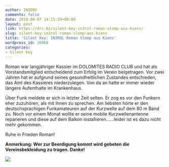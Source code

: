 ```yaml
---
author: IN3DOV
comments: false
date: 2018-08-07 14:15:29+00:00
layout: post
link: https://drc.bz/silent-key-in3rol-roman-slomp-aus-kiens/
slug: silent-key-in3rol-roman-slomp-aus-kiens
title: 'Silent Key: IN3ROL Roman Slomp aus Kiens'
wordpress_id: 16968
categories:
- Silent key
---
```


Roman war langjähriger Kassier im DOLOMITES RADIO CLUB und hat als Vorstandsmitglied entscheidend zum Erfolg im Verein beigetragen. Vor zwei Jahren hat er aufgrund seines gesundheitlichen Zustandes entschieden, das Amt des Kassieres niederzulegen. Von da an hatte er immer wieder längere Aufenthalte im Krankenhaus.




Über Funk meldete er sich in letzter Zeit selten. Er zog es vor den Funkern eher zuzuhören, als mit ihnen zu sprechen. Am liebsten hörte er den deutschsprachigen Funkamateuren auf der Kurzwelle auf dem 80 m Band zu. Noch vor einem Monat wollte er seine mobile Kurzwellenantenne reparieren und diese auf dem Balkon installieren......leider ist es dazu nicht mehr gekommen.




Ruhe in Frieden Roman!


**Anmerkung: Wer zur Beerdigung kommt wird gebeten die Vereinsbekleidung zu tragen. Danke!**

[![](https://drc.bz/wp-content/uploads/2018/08/IN3ROL-724x1024.jpg)](https://drc.bz/silent-key-in3rol-roman-slomp-aus-kiens/in3rol/)
